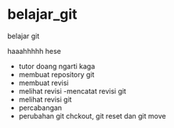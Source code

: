 # belajar_git
belajar git

haaahhhhh hese
 - tutor doang ngarti kaga
 - membuat repository git
 - membuat revisi
 - melihat revisi 
 -mencatat revisi git
 - melihat revisi git
 - percabangan
 - perubahan git chckout, git reset dan git move
